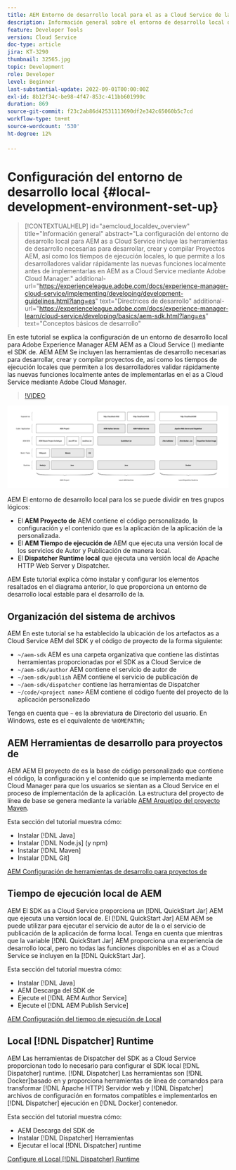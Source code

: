 ```yaml
---
title: AEM Entorno de desarrollo local para el as a Cloud Service de la
description: Información general sobre el entorno de desarrollo local de Adobe Experience Manager AEM ().
feature: Developer Tools
version: Cloud Service
doc-type: article
jira: KT-3290
thumbnail: 32565.jpg
topic: Development
role: Developer
level: Beginner
last-substantial-update: 2022-09-01T00:00:00Z
exl-id: 8b12f34c-be98-4f47-853c-411bb601990c
duration: 869
source-git-commit: f23c2ab86d42531113690df2e342c65060b5c7cd
workflow-type: tm+mt
source-wordcount: '530'
ht-degree: 12%

---
```


# Configuración del entorno de desarrollo local {#local-development-environment-set-up}

>[!CONTEXTUALHELP]
>id="aemcloud_localdev_overview"
>title="Información general"
>abstract="La configuración del entorno de desarrollo local para AEM as a Cloud Service incluye las herramientas de desarrollo necesarias para desarrollar, crear y compilar Proyectos AEM, así como los tiempos de ejecución locales, lo que permite a los desarrolladores validar rápidamente las nuevas funciones localmente antes de implementarlas en AEM as a Cloud Service mediante Adobe Cloud Manager."
>additional-url="https://experienceleague.adobe.com/docs/experience-manager-cloud-service/implementing/developing/development-guidelines.html?lang=es" text="Directrices de desarrollo"
>additional-url="https://experienceleague.adobe.com/docs/experience-manager-learn/cloud-service/developing/basics/aem-sdk.html?lang=es" text="Conceptos básicos de desarrollo"

En este tutorial se explica la configuración de un entorno de desarrollo local para Adobe Experience Manager AEM AEM as a Cloud Service () mediante el SDK de. AEM AEM Se incluyen las herramientas de desarrollo necesarias para desarrollar, crear y compilar proyectos de, así como los tiempos de ejecución locales que permiten a los desarrolladores validar rápidamente las nuevas funciones localmente antes de implementarlas en el as a Cloud Service mediante Adobe Cloud Manager.

>[!VIDEO](https://video.tv.adobe.com/v/32565?quality=12&learn=on)

![AEM Paquete de tecnología de entorno de desarrollo local as a Cloud Service](./assets/overview/aem-sdk-technology-stack.png)

AEM El entorno de desarrollo local para los se puede dividir en tres grupos lógicos:

+ El __AEM Proyecto de__ AEM contiene el código personalizado, la configuración y el contenido que es la aplicación de la aplicación de la personalizada.
+ El __AEM Tiempo de ejecución de__ AEM que ejecuta una versión local de los servicios de Autor y Publicación de manera local.
+ El __Dispatcher Runtime local__ que ejecuta una versión local de Apache HTTP Web Server y Dispatcher.

AEM Este tutorial explica cómo instalar y configurar los elementos resaltados en el diagrama anterior, lo que proporciona un entorno de desarrollo local estable para el desarrollo de la.

## Organización del sistema de archivos

AEM En este tutorial se ha establecido la ubicación de los artefactos as a Cloud Service AEM del SDK y el código de proyecto de la forma siguiente:

+ `~/aem-sdk` AEM es una carpeta organizativa que contiene las distintas herramientas proporcionadas por el SDK as a Cloud Service de
+ `~/aem-sdk/author` AEM contiene el servicio de autor de
+ `~/aem-sdk/publish` AEM contiene el servicio de publicación de
+ `~/aem-sdk/dispatcher` contiene las herramientas de Dispatcher
+ `~/code/<project name>` AEM contiene el código fuente del proyecto de la aplicación personalizado

Tenga en cuenta que `~` es la abreviatura de Directorio del usuario. En Windows, este es el equivalente de `%HOMEPATH%`;

## AEM Herramientas de desarrollo para proyectos de

AEM AEM El proyecto de es la base de código personalizado que contiene el código, la configuración y el contenido que se implementa mediante Cloud Manager para que los usuarios se sientan as a Cloud Service en el proceso de implementación de la aplicación. La estructura del proyecto de línea de base se genera mediante la variable [AEM Arquetipo del proyecto Maven](https://github.com/adobe/aem-project-archetype).

Esta sección del tutorial muestra cómo:

+ Instalar [!DNL Java]
+ Instalar [!DNL Node.js] (y npm)
+ Instalar [!DNL Maven]
+ Instalar [!DNL Git]

[AEM Configuración de herramientas de desarrollo para proyectos de](./development-tools.md)

## Tiempo de ejecución local de AEM

AEM El SDK as a Cloud Service proporciona un [!DNL QuickStart Jar] AEM que ejecuta una versión local de. El [!DNL QuickStart Jar] AEM AEM se puede utilizar para ejecutar el servicio de autor de la o el servicio de publicación de la aplicación de forma local. Tenga en cuenta que mientras que la variable [!DNL QuickStart Jar] AEM proporciona una experiencia de desarrollo local, pero no todas las funciones disponibles en el as a Cloud Service se incluyen en la [!DNL QuickStart Jar].

Esta sección del tutorial muestra cómo:

+ Instalar [!DNL Java]
+ AEM Descarga del SDK de
+ Ejecute el [!DNL AEM Author Service]
+ Ejecute el [!DNL AEM Publish Service]

[AEM Configuración del tiempo de ejecución de Local](./aem-runtime.md)

## Local [!DNL Dispatcher] Runtime

AEM Las herramientas de Dispatcher del SDK as a Cloud Service proporcionan todo lo necesario para configurar el SDK local [!DNL Dispatcher] runtime. [!DNL Dispatcher] Las herramientas son [!DNL Docker]basado en y proporciona herramientas de línea de comandos para transformar [!DNL Apache HTTP] Servidor web y [!DNL Dispatcher] archivos de configuración en formatos compatibles e implementarlos en [!DNL Dispatcher] ejecución en [!DNL Docker] contenedor.

Esta sección del tutorial muestra cómo:

+ AEM Descarga del SDK de
+ Instalar [!DNL Dispatcher] Herramientas
+ Ejecutar el local [!DNL Dispatcher] runtime

[Configure el Local [!DNL Dispatcher] Runtime](./dispatcher-tools.md)
